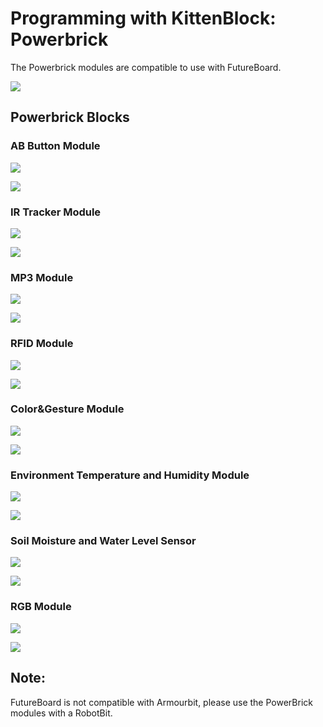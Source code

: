 # Programming with KittenBlock: Powerbrick

The Powerbrick modules are compatible to use with FutureBoard.

![](../../functional_module/PWmodules/images/kbbanner.png)

## Powerbrick Blocks

### AB Button Module

![](../images/pw_buttons.png)

![](../images/pw_buttons_codeen.png)

### IR Tracker Module

![](../images/pw_linefollow.png)

![](../images/pw_linefollow_codeen.png)

### MP3 Module

![](../images/pw_mp3.png)

![](../images/pw_mp3_codeen.png)

### RFID Module

![](../images/pw_rfid.png)

![](../images/pw_rfid_codeen.png)

### Color&Gesture Module

![](../images/pw_colorgesture.png)

![](../images/pw_colorgesture_codeen.png)

### Environment Temperature and Humidity Module

![](../images/pw_dht11.png)

![](../images/pw_dht11_codeen.png)

### Soil Moisture and Water Level Sensor

![](../images/pw_soil&water.png)

![](../images/pw_soil&water_codeen.png)

### RGB Module

![](../images/pw_led.png)

![](../images/pw_led_codeen.png)

## Note:

FutureBoard is not compatible with Armourbit, please use the PowerBrick modules with a RobotBit.